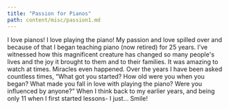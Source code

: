 ```yaml
---
title: "Passion for Pianos"
path: content/misc/passion1.md
---
```

I love pianos! I love playing the piano! My passion and love spilled over and because of that I began teaching piano (now retired) for 25 years. I’ve witnessed how this magnificent creature has changed so many people's lives and the joy it brought to them and to their families. It was amazing to watch at times. Miracles even happened. Over the years I have been asked countless times, “What got you started? How old were you when you began? What made you fall in love with playing the piano? Were you influenced by anyone?” When I think back to my earlier years, and being only 11 when I first started lessons- I just… Smile!